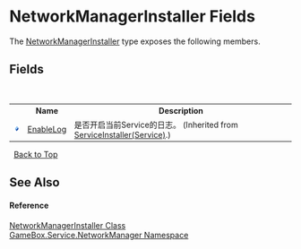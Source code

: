 # NetworkManagerInstaller Fields
 

The <a href="7998c148-fd4c-ef87-07d4-69cbd6320a3d">NetworkManagerInstaller</a> type exposes the following members.


## Fields
&nbsp;<table><tr><th></th><th>Name</th><th>Description</th></tr><tr><td>![Public field](media/pubfield.gif "Public field")</td><td><a href="9b019c9b-e3ab-639c-6aa4-31d2ec102c25">EnableLog</a></td><td>
是否开启当前Service的日志。
 (Inherited from <a href="94bba800-fb2b-c640-1eb8-331777976773">ServiceInstaller(Service)</a>.)</td></tr></table>&nbsp;
<a href="#networkmanagerinstaller-fields">Back to Top</a>

## See Also


#### Reference
<a href="7998c148-fd4c-ef87-07d4-69cbd6320a3d">NetworkManagerInstaller Class</a><br /><a href="e92cd5f6-6868-30a4-62ef-776833ad32a3">GameBox.Service.NetworkManager Namespace</a><br />